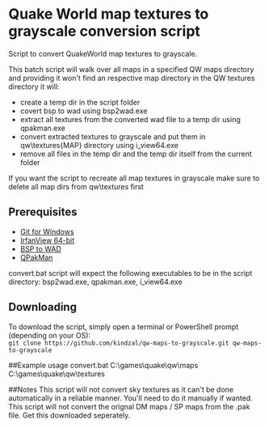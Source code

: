 # Quake World map textures to grayscale conversion script
Script to convert QuakeWorld map textures to grayscale.

This batch script will walk over all maps in a specified QW maps directory and providing 
it won't find an respective map directory in the QW textures directory it will:
- create a temp dir in the script folder
- covert bsp to wad using bsp2wad.exe
- extract all textures from the converted wad file to a temp dir using qpakman.exe
- convert extracted textures to grayscale and put them in qw\textures{MAP} directory using i_view64.exe
- remove all files in the temp dir and the temp dir itself from the current folder

If you want the script to recreate all map textures in grayscale make sure to delete all map dirs from qw\textures first

## Prerequisites
- <a href="https://git-scm.com/download/win" rel="nofollow">Git for Windows</a>
- <a href="https://www.irfanview.com/64bit.htm" rel="nofollow">IrfanView 64-bit</a>
- <a href="https://joshua.itch.io/quake-tools?download" rel="nofollow">BSP to WAD</a>
- <a href="https://www.quaddicted.com/files/tools/qpakman-062b.zip" rel="nofollow">QPakMan</a>

convert.bat script will expect the following executables to be in the script directory: bsp2wad.exe, qpakman.exe, i_view64.exe

## Downloading
To download the script, simply open a terminal or PowerShell prompt (depending on your OS): <br/>
`git clone https://github.com/kindzal/qw-maps-to-grayscale.git qw-maps-to-grayscale`

##Example usage
convert.bat C:\games\quake\qw\maps C:\games\quake\qw\textures

##Notes
This script will not convert sky textures as it can't be done automatically in a reliable manner. You'll need to do it manually if wanted. 
This script will not convert the orignal DM maps / SP maps from the .pak file. Get this downloaded seperately.

